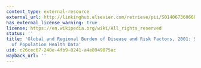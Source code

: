 ```yaml
---
content_type: external-resource
external_url: http://linkinghub.elsevier.com/retrieve/pii/S0140673606687709
has_external_license_warning: true
license: https://en.wikipedia.org/wiki/All_rights_reserved
status: ''
title: 'Global and Regional Burden of Disease and Risk Factors, 2001: Systematic Analysis
  of Population Health Data'
uid: c26cec67-240e-4fb9-8241-a4e8949075ac
wayback_url: ''
---
```

